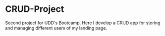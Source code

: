 # CRUD-Project
Second project for UDD's Bootcamp. Here I develop a CRUD app for storing and managing different users of my landing page.
